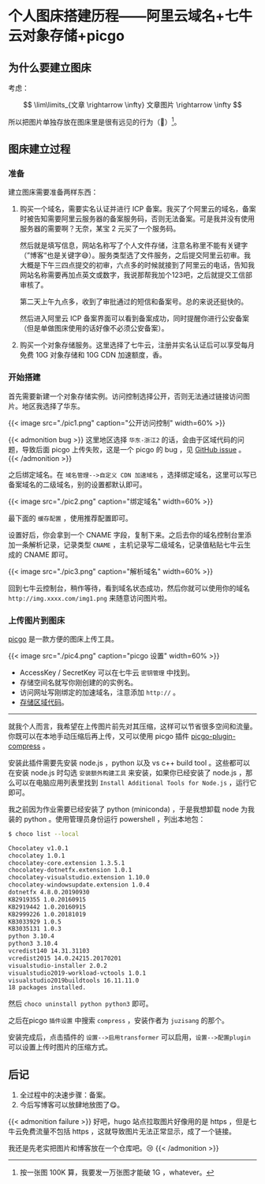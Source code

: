 # 个人图床搭建历程——阿里云域名+七牛云对象存储+picgo


## 为什么要建立图床

考虑：

$$ \lim\limits_{文章 \rightarrow \infty} 文章图片 \rightarrow \infty $$

所以把图片单独存放在图床里是很有远见的行为（:thinking:）[^foot1]。

[^foot1]: 按一张图 100K 算，我要发一万张图才能破 1G ，whatever。

## 图床建立过程

### 准备

建立图床需要准备两样东西：

1. 购买一个域名，需要实名认证并进行 ICP 备案。我买了个阿里云的域名，备案时被告知需要阿里云服务器的备案服务码，否则无法备案。可是我并没有使用服务器的需要啊？无奈，某宝 2 元买了一个服务码。

    然后就是填写信息，网站名称写了个人文件存储，注意名称里不能有关键字（”博客“也是关键字:sweat_smile:）。服务类型选了文件服务，之后提交阿里云初审。我大概是下午三四点提交的初审，六点多的时候就接到了阿里云的电话，告知我网站名称需要再加点英文或数字，我说那帮我加个123吧，之后就提交工信部审核了。

    第二天上午九点多，收到了审批通过的短信和备案号。总的来说还挺快的。

    然后进入阿里云 ICP 备案界面可以看到备案成功，同时提醒你进行公安备案（但是单做图床使用的话好像不必须公安备案）。

2. 购买一个对象存储服务。这里选择了七牛云，注册并实名认证后可以享受每月免费 10G 对象存储和 10G CDN 加速额度，香。

### 开始搭建

首先需要新建一个对象存储实例。访问控制选择公开，否则无法通过链接访问图片。地区我选择了华东。

{{< image src="./pic1.png" caption="公开访问控制" width=60% >}}

{{< admonition bug >}}
这里地区选择 `华东-浙江2` 的话，会由于区域代码的问题，导致后面 picgo 上传失败，这是一个 picgo 的 bug ，见 [GitHub issue](https://github.com/Molunerfinn/PicGo/issues/863) 。
{{< /admonition >}}

之后绑定域名。在 `域名管理-->自定义 CDN 加速域名` ，选择绑定域名，这里可以写已备案域名的二级域名，别的设置都默认即可。

{{< image src="./pic2.png" caption="绑定域名" width=60% >}}

最下面的 `缓存配置` ，使用推荐配置即可。

设置好后，你会拿到一个 CNAME 字段，复制下来。之后去你的域名控制台里添加一条解析记录，记录类型 `CNAME` ，主机记录写二级域名，记录值粘贴七牛云生成的 CNAME 即可。

{{< image src="./pic3.png" caption="解析域名" width=60% >}}

回到七牛云控制台，稍作等待，看到域名状态成功，然后你就可以使用你的域名 `http://img.xxxx.com/img1.png` 来随意访问图片啦。

### 上传图片到图床

[picgo](https://picgo.github.io/PicGo-Doc/zh/) 是一款方便的图床上传工具。

{{< image src="./pic4.png" caption="picgo 设置" width=60% >}}

- AccessKey / SecretKey 可以在七牛云 `密钥管理` 中找到。
- 存储空间名就写你刚创建的的实例名。
- 访问网址写刚绑定的加速域名，注意添加 `http://` 。
- [存储区域代码](https://developer.qiniu.com/kodo/1671/region-endpoint-fq)。

---

就我个人而言，我希望在上传图片前先对其压缩，这样可以节省很多空间和流量。你既可以在本地手动压缩后再上传，又可以使用 picgo 插件 [picgo-plugin-compress](https://github.com/JuZiSang/picgo-plugin-compress) 。

安装此插件需要先安装 node.js ，python 以及 vs c++ build tool 。这些都可以在安装 node.js 时勾选 `安装额外构建工具` 来安装，如果你已经安装了 node.js ，那么可以在电脑应用列表里找到 `Install Additional Tools for Node.js` ，运行它即可。

我之前因为作业需要已经安装了 python (miniconda) ，于是我想卸载 node 为我装的 python 。使用管理员身份运行 powershell ，列出本地包：
```bash
$ choco list --local

Chocolatey v1.0.1
chocolatey 1.0.1
chocolatey-core.extension 1.3.5.1
chocolatey-dotnetfx.extension 1.0.1
chocolatey-visualstudio.extension 1.10.0
chocolatey-windowsupdate.extension 1.0.4
dotnetfx 4.8.0.20190930
KB2919355 1.0.20160915
KB2919442 1.0.20160915
KB2999226 1.0.20181019
KB3033929 1.0.5
KB3035131 1.0.3
python 3.10.4
python3 3.10.4
vcredist140 14.31.31103
vcredist2015 14.0.24215.20170201
visualstudio-installer 2.0.2
visualstudio2019-workload-vctools 1.0.1
visualstudio2019buildtools 16.11.11.0
18 packages installed.
```
然后 `choco uninstall python python3` 即可。

之后在picgo `插件设置` 中搜索 `compress` ，安装作者为 `juzisang` 的那个。

安装完成后，点击插件的 `设置-->启用transformer` 可以启用，`设置-->配置plugin` 可以设置上传时图片的压缩方式。

## 后记

1. 全过程中的决速步骤：备案。
2. 今后写博客可以放肆地放图了:yum:。

{{< admonition failure >}}
好吧，hugo 站点拉取图片好像用的是 https ，但是七牛云免费流量不包括 https ，这就导致图片无法正常显示，成了一个链接。

我还是先老实把图片和博客放在一个仓库吧。:cry:
{{< /admonition >}}
